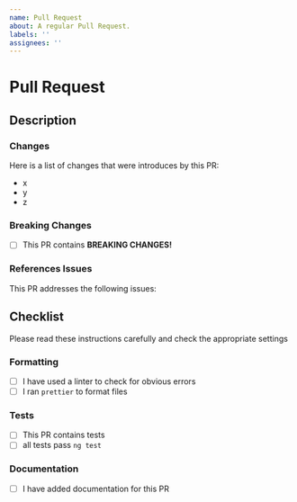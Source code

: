 ```yaml
---
name: Pull Request
about: A regular Pull Request.
labels: ''
assignees: ''
---
```


# Pull Request

## Description

<!-- add a description for your PR -->

### Changes

Here is a list of changes that were introduces by this PR:

- x
- y
- z

### Breaking Changes

- [ ] This PR contains **BREAKING CHANGES!**

<!-- describe the breaking changes here -->

### References Issues

This PR addresses the following issues:

<!-- closes #ID -->

## Checklist

Please read these instructions carefully and check the appropriate settings

### Formatting

- [ ] I have used a linter to check for obvious errors
- [ ] I ran `prettier` to format files

### Tests

- [ ] This PR contains tests
- [ ] all tests pass `ng test`

### Documentation

- [ ] I have added documentation for this PR
